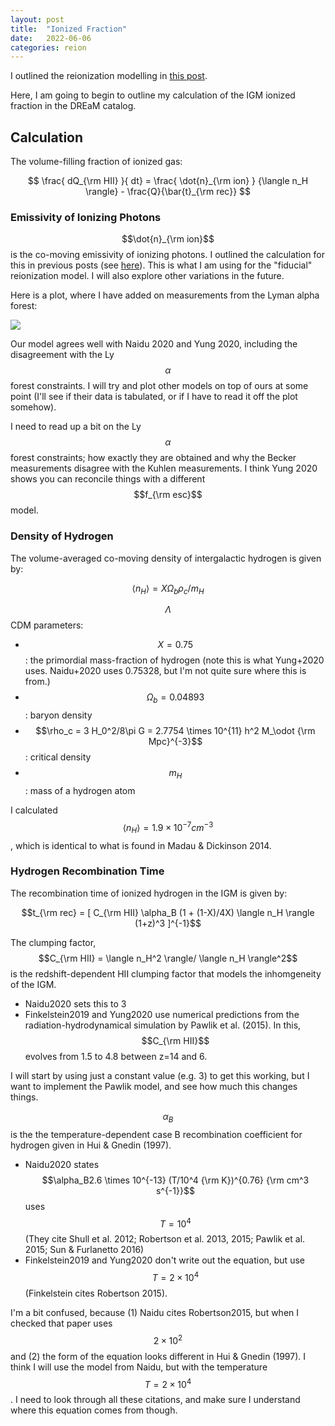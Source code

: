 ```yaml
---
layout: post
title:  "Ionized Fraction"
date:   2022-06-06
categories: reion
---
```


I outlined the reionization modelling in <a href="https://ndrakos.github.io/blog/reion/Reionization_Modelling/">this post</a>.

Here, I am going to begin to outline my calculation of the IGM ionized fraction in the DREaM catalog.


## Calculation

The volume-filling fraction of ionized gas:

$$ \frac{ dQ_{\rm HII} }{ dt} = \frac{ \dot{n}_{\rm ion} } {\langle n_H \rangle} - \frac{Q}{\bar{t}_{\rm rec}} $$


### Emissivity of Ionizing Photons

$$\dot{n}_{\rm ion}$$ is the co-moving emissivity of ionizing photons. I outlined the calculation for this in previous posts (see <a href="https://ndrakos.github.io/blog/reion/Production_of_Ionizing_Photons_Part_II/">here</a>). This is what I am using for the "fiducial" reionization model. I will also explore other variations in the future.

Here is a plot, where I have added on measurements from the Lyman alpha forest:

<img src="{{ site.baseurl }}/assets/plots/20220606_ndot.png">


Our model agrees well with Naidu 2020 and Yung 2020, including the disagreement with the Ly$$\alpha$$ forest constraints. I will try and plot other models on top of ours at some point (I'll see if their data is tabulated, or if I have to read it off the plot somehow).

I need to read up a bit on the Ly$$\alpha$$ forest constraints; how exactly they are obtained and why the Becker measurements disagree with the Kuhlen measurements. I think Yung 2020 shows you can reconcile things with a different $$f_{\rm esc}$$ model.

### Density of Hydrogen

The volume-averaged co-moving density of intergalactic hydrogen is given by:

$$ \langle n_H \rangle = X \Omega_b \rho_c/m_{H}$$

$$\Lambda$$CDM parameters:
- $$X=0.75$$: the primordial mass-fraction of hydrogen (note this is what Yung+2020 uses. Naidu+2020 uses 0.75328, but I'm not quite sure where this is from.)
- $$\Omega_b=0.04893$$: baryon density
- $$\rho_c = 3 H_0^2/8\pi G = 2.7754 \times 10^{11} h^2 M_\odot {\rm Mpc}^{-3}$$: critical density
- $$m_H$$: mass of a hydrogen atom

I calculated $$\langle n_H \rangle =1.9\times 10^{-7} cm^{-3}$$, which is identical to what is found in Madau & Dickinson 2014.

### Hydrogen Recombination Time

The recombination time of ionized hydrogen in the IGM is given by:

$$t_{\rm rec} = [ C_{\rm HII} \alpha_B (1 + (1-X)/4X)  \langle n_H \rangle  (1+z)^3 ]^{-1}$$


The clumping factor, $$C_{\rm HII} = \langle n_H^2 \rangle/ \langle n_H \rangle^2$$ is the redshift-dependent HII clumping factor that models the inhomgeneity of the IGM.

- Naidu2020 sets this to 3
- Finkelstein2019 and Yung2020 use numerical predictions from the radiation-hydrodynamical simulation by Pawlik et al. (2015). In this, $$C_{\rm HII}$$ evolves from 1.5 to 4.8 between z=14 and 6.

I will start by using just a constant value (e.g. 3) to get this working, but I want to implement the Pawlik model, and see how much this changes things.


$$\alpha_B$$ is the the temperature-dependent case B recombination coefficient for hydrogen given in Hui & Gnedin (1997).

- Naidu2020 states $$\alpha_B2.6 \times 10^{-13} (T/10^4 {\rm K})^{0.76} {\rm cm^3 s^{-1}}$$ uses $$T=10^4$$ (They cite Shull et al. 2012; Robertson et al. 2013, 2015; Pawlik et al. 2015; Sun & Furlanetto 2016)
- Finkelstein2019 and Yung2020 don't write out the equation, but use $$T=2 \times 10^4$$ (Finkelstein cites Robertson 2015).

I'm a bit confused, because (1) Naidu cites Robertson2015, but when I checked that paper uses $$2\times 10^2$$ and (2) the form of the equation looks different in Hui & Gnedin (1997). I think I will use the model from Naidu, but with the temperature $$T=2 \times 10^4$$. I need to look through all these citations, and make sure I understand where this equation comes from though. 
